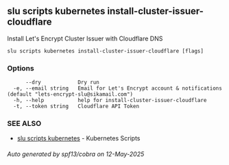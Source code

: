 ## slu scripts kubernetes install-cluster-issuer-cloudflare

Install Let's Encrypt Cluster Issuer with Cloudflare DNS

```
slu scripts kubernetes install-cluster-issuer-cloudflare [flags]
```

### Options

```
      --dry            Dry run
  -e, --email string   Email for Let's Encrypt account & notifications (default "lets-encrypt-slu@sikamail.com")
  -h, --help           help for install-cluster-issuer-cloudflare
  -t, --token string   Cloudflare API Token
```

### SEE ALSO

* [slu scripts kubernetes](slu_scripts_kubernetes.md)	 - Kubernetes Scripts

###### Auto generated by spf13/cobra on 12-May-2025
